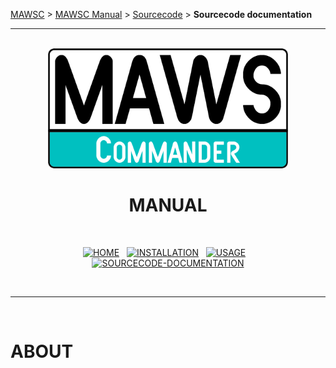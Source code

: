 <!-- b220618.112932 -->

[MAWSC](../../../) &gt; [MAWSC Manual](../MAWSC-Manual.md) &gt; [Sourcecode](../Sourcecode/MAWSC-Sourcecode.md) &gt;  **Sourcecode documentation**

***

<br>

<div align="center">

  <img src="../../../.github/Logo/maws-logo-commander-512x256.png" alt="MAWSC logo" width="384">
  <h1> 
    MANUAL<br>
  </h1>
  <br>
  
  [![HOME](https://img.shields.io/badge/HOME-007474?style=for-the-badge)](../MAWSC-Manual.md)&nbsp;&nbsp;&nbsp;[![INSTALLATION](https://img.shields.io/badge/INSTALLATION-007474?style=for-the-badge)](../Installation/MAWSC-Installation.md)&nbsp;&nbsp;&nbsp;[![USAGE](https://img.shields.io/badge/USAGE-007474?style=for-the-badge)](../Usage/MAWSC-Usage.md)&nbsp;&nbsp;&nbsp;[![SOURCECODE-DOCUMENTATION](https://img.shields.io/badge/SOURCECODE%20DOCUMENTATION-00c0c0?style=for-the-badge)](Sourcecode/MAWSC-Sourcecode.md)

</div>

<br>

***

<br>

# ABOUT